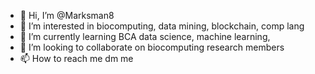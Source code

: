- 👋 Hi, I’m @Marksman8
- 👀 I’m interested in biocomputing, data mining, blockchain, comp lang
- 🌱 I’m currently learning BCA data science, machine learning, 
- 💞️ I’m looking to collaborate on biocomputing research members
- 📫 How to reach me dm me

<!---
Marksman8/Marksman8 is a ✨ special ✨ repository because its `README.md` (this file) appears on your GitHub profile.
You can click the Preview link to take a look at your changes.
--->
